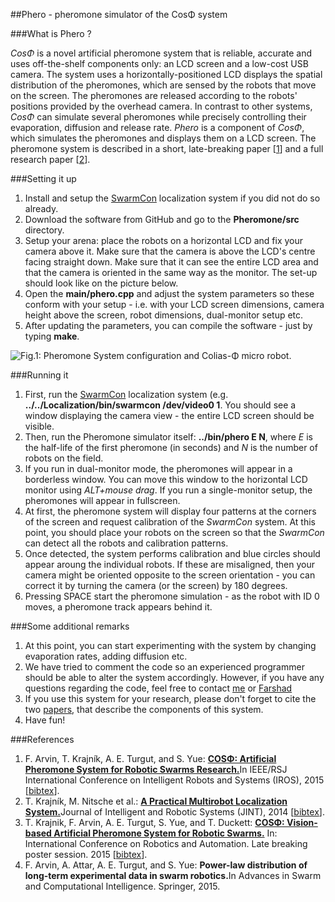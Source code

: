 ##Phero - pheromone simulator of the CosΦ system

###What is Phero ?

<i>CosΦ</i> is a novel artificial pheromone system that is reliable, accurate and uses off-the-shelf components only: an LCD screen and a low-cost USB camera.
The system uses a horizontally-positioned LCD displays the spatial distribution of the pheromones, which are sensed by the robots that move on the screen. 
The pheromones are released according to the robots' positions provided by the overhead camera.
In contrast to other systems, <i>CosΦ</i> can simulate several pheromones while precisely controlling their evaporation, diffusion and release rate.
<i>Phero </i> is a component of <i>CosΦ</i>, which simulates the pheromones and displays them on a LCD screen. 
The pheromone system is described in a short, late-breaking paper [[1](#references)] and a full research paper [[2](#references)].
 
###Setting it up

1. Install and setup the <a href="https://github.com/gestom/CosPhi/tree/master/Localization">SwarmCon</a> localization system if you did not do so already.
2. Download the software from GitHub and go to the <b>Pheromone/src</b> directory.
3. Setup your arena: place the robots on a horizontal LCD and fix your camera above it. Make sure that the camera is above the LCD's centre facing straight down. Make sure that it can see the entire LCD area and that the camera is oriented in the same way as the monitor. The set-up should look like on the picture below.
3. Open the <b>main/phero.cpp</b> and adjust the system parameters so these conform with your setup - i.e. with your LCD screen dimensions, camera height above the screen, robot dimensions, dual-monitor setup etc.
4. After updating the parameters, you can compile the software - just by typing <b>make</b>.

![Fig.1: Pheromone System configuration and Colias-Φ micro robot.](https://raw.githubusercontent.com/wiki/gestom/CosPhi/images/arena.png)<br/>

###Running it 
1. First, run the <a href="https://github.com/gestom/CosPhi/tree/master/Localization">SwarmCon</a> localization system (e.g. <b>../../Localization/bin/swarmcon /dev/video0 1</b>. You should see a window displaying the camera view - the entire LCD screen should be visible.
2. Then, run the Pheromone simulator itself: <b>../bin/phero E N</b>, where <i>E</i> is the half-life of the first pheromone (in seconds) and <i>N</i> is the number of robots on the field.
3. If you run in dual-monitor mode, the pheromones will appear in a borderless window. You can move this window to the horizontal LCD monitor using <i>ALT+mouse drag</i>. If you run a single-monitor setup, the pheromones will appear in fullscreen.
4. At first, the pheromone system will display four patterns at the corners of the screen and request calibration of the <i>SwarmCon</i> system. At this point, you should place your robots on the screen so that the <i>SwarmCon</i> can detect all the robots and calibration patterns.
5. Once detected, the system performs calibration and blue circles should appear aroung the individual robots. If these are misaligned, then your camera might be oriented opposite to the screen orientation - you can correct it by turning the camera (or the screen) by 180 degrees.
6. Pressing SPACE start the pheromone simulation - as the robot with ID 0 moves, a pheromone track appears behind it.

###Some additional remarks
1. At this point, you can start experimenting with the system by changing evaporation rates, adding diffusion etc.
2. We have tried to comment the code so an experienced programmer should be able to alter the system accordingly. However, if you have any questions regarding the code, feel free to contact [me](http://scholar.google.co.uk/citations?user=Qv3nqgsAAAAJ&hl=en&oi=ao) or [Farshad](http://scholar.google.co.uk/citations?user=cUdtAowAAAAJ&hl=en)
3. If you use this system for your research, please don't forget to cite the two [papers](http://raw.githubusercontent.com/wiki/gestom/CosPhi/papers/cite.bib), that describe the components of this system.
4. Have fun!
</ol>

###References
1. F. Arvin, T. Krajník, A. E. Turgut, and S. Yue: <b>[COSΦ: Artificial Pheromone System for Robotic Swarms Research.](http://raw.githubusercontent.com/wiki/gestom/CosPhi/papers/2015_iros_pheromone.pdf)</b>In IEEE/RSJ International Conference on Intelligent Robots and Systems (IROS), 2015 [[bibtex](http://raw.githubusercontent.com/wiki/gestom/CosPhi/papers/2015_iros_pheromone.bib)].
2. T. Krajník, M. Nitsche et al.: <b>[A Practical Multirobot Localization System.](http://raw.githubusercontent.com/wiki/gestom/CosPhi/papers/2015_JINT_whycon.pdf)</b>Journal of Intelligent and Robotic Systems (JINT), 2014 [[bibtex](http://raw.githubusercontent.com/wiki/gestom/CosPhi/papers/2015_JINT_whycon.bib)].
3. T. Krajnik, F. Arvin, A. E. Turgut, S. Yue, and T. Duckett: <b>[COSΦ: Vision-based Artificial Pheromone System for Robotic Swarms.](http://raw.githubusercontent.com/wiki/gestom/CosPhi/papers/2015_icralbp_pheromone.pdf)</b> In: International Conference on Robotics and Automation. Late breaking poster session. 2015 [[bibtex](http://raw.githubusercontent.com/wiki/gestom/CosPhi/papers/2015_icralbp_pheromone.bib)].
4. F. Arvin, A. Attar, A. E. Turgut, and S. Yue: <b>Power-law distribution of long-term experimental data in swarm robotics.</b>In Advances in Swarm and Computational Intelligence. Springer, 2015.
